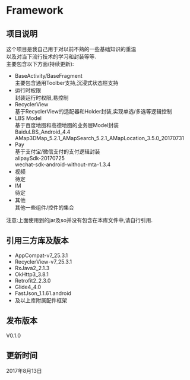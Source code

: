 Framework
===

项目说明
---
这个项目是我自己用于对以前不熟的一些基础知识的重温<br>
以及对当下流行技术的学习和封装等等.<br>
主要包含以下方面(持续更新):<br>

- BaseActivity/BaseFragment<br>
主要包含通用Toolber支持,沉浸式状态栏支持
- 运行时权限<br>
封装运行时权限,易控制
- RecyclerView<br>
基于RecyclerView的适配器和Holder封装,实现单选/多选等逻辑控制
- LBS Model<br>
基于百度地图和高德地图的业务层Model封装<br>
BaiduLBS_Android_4.4<br>
AMap3DMap_5.2.1_AMapSearch_5.2.1_AMapLocation_3.5.0_20170731
- Pay<br>
基于支付宝/微信支付的支付逻辑封装<br>
alipaySdk-20170725<br>
wechat-sdk-android-without-mta-1.3.4
- 视频<br>
待定
- IM<br>
待定
- 其他<br>
其他一些组件/控件的集合

注意:上面使用到的jar及so并没有包含在本库文件中,请自行引用.

引用三方库及版本
---
- AppCompat-v7_25.3.1
- RecyclerView-v7_25.3.1
- RxJava2_2.1.3
- OkHttp3_3.8.1
- Retrofit2_2.3.0
- Glide4_4.0
- FastJson_1.1.61.android
- 及以上库附属配件框架

发布版本
---
V0.1.0

更新时间
---
2017年8月13日
